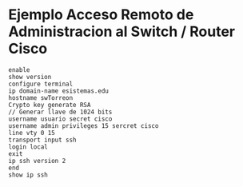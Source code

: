 # Ejemplo Acceso Remoto de Administracion al Switch / Router Cisco
    enable
    show version
    configure terminal
    ip domain-name esistemas.edu
    hostname swTorreon
    Crypto key generate RSA 
    // Generar llave de 1024 bits
    username usuario secret cisco
    username admin privileges 15 sercret cisco
    line vty 0 15 
    transport input ssh
    login local
    exit
    ip ssh version 2
    end
    show ip ssh